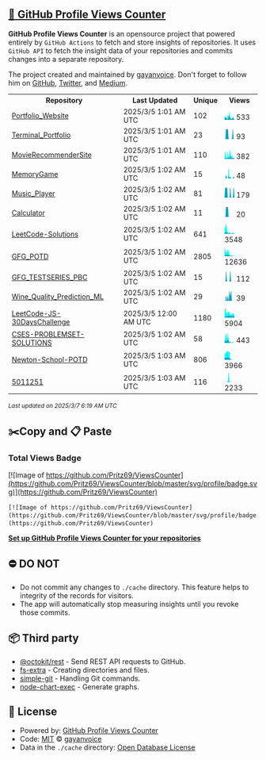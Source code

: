 ## [🚀 GitHub Profile Views Counter](https://github.com/gayanvoice/github-profile-views-counter)
**GitHub Profile Views Counter** is an opensource project that powered entirely by  `GitHub Actions` to fetch and store insights of repositories.
It uses `GitHub API` to fetch the insight data of your repositories and commits changes into a separate repository.

The project created and maintained by [gayanvoice](https://github.com/gayanvoice). Don't forget to follow him on [GitHub](https://github.com/gayanvoice), [Twitter](https://twitter.com/gayanvoice), and [Medium](https://gayanvoice.medium.com/).

<table>
	<tr>
		<th>
			Repository
		</th>
		<th>
			Last Updated
		</th>
		<th>
			Unique
		</th>
		<th>
			Views
		</th>
	</tr>
	<tr>
		<td>
			<a href="https://github.com/Pritz69/ViewsCounter/tree/master/readme/631062618/year.md">
				Portfolio_Website
			</a>
		</td>
		<td>
			2025/3/5 1:01 AM UTC
		</td>
		<td>
			102
		</td>
		<td>
			<img alt="Response time graph" src="https://github.com/Pritz69/ViewsCounter/raw/master/graph/631062618/small/year.png" height="20"> 533
		</td>
	</tr>
	<tr>
		<td>
			<a href="https://github.com/Pritz69/ViewsCounter/tree/master/readme/631052544/year.md">
				Terminal_Portfolio
			</a>
		</td>
		<td>
			2025/3/5 1:01 AM UTC
		</td>
		<td>
			23
		</td>
		<td>
			<img alt="Response time graph" src="https://github.com/Pritz69/ViewsCounter/raw/master/graph/631052544/small/year.png" height="20"> 93
		</td>
	</tr>
	<tr>
		<td>
			<a href="https://github.com/Pritz69/ViewsCounter/tree/master/readme/574194437/year.md">
				MovieRecommenderSite
			</a>
		</td>
		<td>
			2025/3/5 1:01 AM UTC
		</td>
		<td>
			110
		</td>
		<td>
			<img alt="Response time graph" src="https://github.com/Pritz69/ViewsCounter/raw/master/graph/574194437/small/year.png" height="20"> 382
		</td>
	</tr>
	<tr>
		<td>
			<a href="https://github.com/Pritz69/ViewsCounter/tree/master/readme/583343420/year.md">
				MemoryGame
			</a>
		</td>
		<td>
			2025/3/5 1:02 AM UTC
		</td>
		<td>
			15
		</td>
		<td>
			<img alt="Response time graph" src="https://github.com/Pritz69/ViewsCounter/raw/master/graph/583343420/small/year.png" height="20"> 48
		</td>
	</tr>
	<tr>
		<td>
			<a href="https://github.com/Pritz69/ViewsCounter/tree/master/readme/582324454/year.md">
				Music_Player
			</a>
		</td>
		<td>
			2025/3/5 1:02 AM UTC
		</td>
		<td>
			81
		</td>
		<td>
			<img alt="Response time graph" src="https://github.com/Pritz69/ViewsCounter/raw/master/graph/582324454/small/year.png" height="20"> 179
		</td>
	</tr>
	<tr>
		<td>
			<a href="https://github.com/Pritz69/ViewsCounter/tree/master/readme/577464192/year.md">
				Calculator
			</a>
		</td>
		<td>
			2025/3/5 1:02 AM UTC
		</td>
		<td>
			11
		</td>
		<td>
			<img alt="Response time graph" src="https://github.com/Pritz69/ViewsCounter/raw/master/graph/577464192/small/year.png" height="20"> 20
		</td>
	</tr>
	<tr>
		<td>
			<a href="https://github.com/Pritz69/ViewsCounter/tree/master/readme/533325287/year.md">
				LeetCode-Solutions
			</a>
		</td>
		<td>
			2025/3/5 1:02 AM UTC
		</td>
		<td>
			641
		</td>
		<td>
			<img alt="Response time graph" src="https://github.com/Pritz69/ViewsCounter/raw/master/graph/533325287/small/year.png" height="20"> 3548
		</td>
	</tr>
	<tr>
		<td>
			<a href="https://github.com/Pritz69/ViewsCounter/tree/master/readme/550124420/year.md">
				GFG_POTD
			</a>
		</td>
		<td>
			2025/3/5 1:02 AM UTC
		</td>
		<td>
			2805
		</td>
		<td>
			<img alt="Response time graph" src="https://github.com/Pritz69/ViewsCounter/raw/master/graph/550124420/small/year.png" height="20"> 12636
		</td>
	</tr>
	<tr>
		<td>
			<a href="https://github.com/Pritz69/ViewsCounter/tree/master/readme/625286651/year.md">
				GFG_TESTSERIES_PBC
			</a>
		</td>
		<td>
			2025/3/5 1:02 AM UTC
		</td>
		<td>
			15
		</td>
		<td>
			<img alt="Response time graph" src="https://github.com/Pritz69/ViewsCounter/raw/master/graph/625286651/small/year.png" height="20"> 112
		</td>
	</tr>
	<tr>
		<td>
			<a href="https://github.com/Pritz69/ViewsCounter/tree/master/readme/538171767/year.md">
				Wine_Quality_Prediction_ML
			</a>
		</td>
		<td>
			2025/3/5 1:02 AM UTC
		</td>
		<td>
			29
		</td>
		<td>
			<img alt="Response time graph" src="https://github.com/Pritz69/ViewsCounter/raw/master/graph/538171767/small/year.png" height="20"> 39
		</td>
	</tr>
	<tr>
		<td>
			<a href="https://github.com/Pritz69/ViewsCounter/tree/master/readme/636577473/year.md">
				LeetCode-JS-30DaysChallenge
			</a>
		</td>
		<td>
			2025/3/5 12:00 AM UTC
		</td>
		<td>
			1180
		</td>
		<td>
			<img alt="Response time graph" src="https://github.com/Pritz69/ViewsCounter/raw/master/graph/636577473/small/year.png" height="20"> 5904
		</td>
	</tr>
	<tr>
		<td>
			<a href="https://github.com/Pritz69/ViewsCounter/tree/master/readme/725213131/year.md">
				CSES-PROBLEMSET-SOLUTIONS
			</a>
		</td>
		<td>
			2025/3/5 1:02 AM UTC
		</td>
		<td>
			58
		</td>
		<td>
			<img alt="Response time graph" src="https://github.com/Pritz69/ViewsCounter/raw/master/graph/725213131/small/year.png" height="20"> 443
		</td>
	</tr>
	<tr>
		<td>
			<a href="https://github.com/Pritz69/ViewsCounter/tree/master/readme/728521828/year.md">
				Newton-School-POTD
			</a>
		</td>
		<td>
			2025/3/5 1:03 AM UTC
		</td>
		<td>
			806
		</td>
		<td>
			<img alt="Response time graph" src="https://github.com/Pritz69/ViewsCounter/raw/master/graph/728521828/small/year.png" height="20"> 3966
		</td>
	</tr>
	<tr>
		<td>
			<a href="https://github.com/Pritz69/ViewsCounter/tree/master/readme/834829607/year.md">
				5011251
			</a>
		</td>
		<td>
			2025/3/5 1:03 AM UTC
		</td>
		<td>
			116
		</td>
		<td>
			<img alt="Response time graph" src="https://github.com/Pritz69/ViewsCounter/raw/master/graph/834829607/small/year.png" height="20"> 2233
		</td>
	</tr>
</table>

<small><i>Last updated on 2025/3/7 6:19 AM UTC</i></small>

## ✂️Copy and 📋 Paste
### Total Views Badge
[![Image of https://github.com/Pritz69/ViewsCounter](https://github.com/Pritz69/ViewsCounter/blob/master/svg/profile/badge.svg)](https://github.com/Pritz69/ViewsCounter)

```readme
[![Image of https://github.com/Pritz69/ViewsCounter](https://github.com/Pritz69/ViewsCounter/blob/master/svg/profile/badge.svg)](https://github.com/Pritz69/ViewsCounter)
```
[**Set up GitHub Profile Views Counter for your repositories**](https://github.com/gayanvoice/github-profile-views-counter)
## ⛔ DO NOT
- Do not commit any changes to `./cache` directory. This feature helps to integrity of the records for visitors.
- The app will automatically stop measuring insights until you revoke those commits.
## 📦 Third party

- [@octokit/rest](https://www.npmjs.com/package/@octokit/rest) - Send REST API requests to GitHub.
- [fs-extra](https://www.npmjs.com/package/fs-extra) - Creating directories and files.
- [simple-git](https://www.npmjs.com/package/simple-git) - Handling Git commands.
- [node-chart-exec](https://www.npmjs.com/package/node-chart-exec) - Generate graphs.
## 📄 License
- Powered by: [GitHub Profile Views Counter](https://github.com/gayanvoice/github-profile-views-counter)
- Code: [MIT](./LICENSE) © [gayanvoice](https://github.com/gayanvoice)
- Data in the `./cache` directory: [Open Database License](https://opendatacommons.org/licenses/odbl/1-0/)